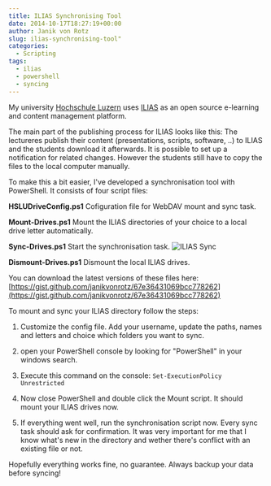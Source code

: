 ```yaml
---
title: ILIAS Synchronising Tool
date: 2014-10-17T18:27:19+00:00
author: Janik von Rotz
slug: ilias-synchronising-tool"
categories:
  - Scripting
tags:
  - ilias
  - powershell
  - syncing
---
```

My university [Hochschule Luzern](http://hslu.ch/) uses [ILIAS](http://www.ilias.de/docu/goto.php?target=root_1) as an open source e-learning and content management platform.

The main part of the publishing process for ILIAS looks like this: The lectureres publish their content (presentations, scripts, software, ..) to ILIAS and the students download it afterwards. It is possible to set up a notification for related changes. However the students still have to copy the files to the local computer manually.

To make this a bit easier, I've developed a synchronisation tool with PowerShell. It consists of four script files:
<!--more-->
**HSLUDriveConfig.ps1**
Cofiguration file for WebDAV mount and sync task.

**Mount-Drives.ps1**
Mount the ILIAS directories of your choice to a local drive letter automatically.

**Sync-Drives.ps1**
Start the synchronisation task.
![ILIAS Sync](/wp-content/uploads/2014/10/ILIAS-Sync-1024x674.png)

**Dismount-Drives.ps1**
Dismount the local ILIAS drives.

You can download the latest versions of these files here: [https://gist.github.com/janikvonrotz/67e36431069bcc778262](https://gist.github.com/janikvonrotz/67e36431069bcc778262)

To mount and sync your ILIAS directory follow the steps:

1. Customize the config file. Add your username, update the paths, names and letters and choice which folders you want to sync.

2. open your PowerShell console by looking for "PowerShell" in your windows search.

3. Execute this command on the console: `Set-ExecutionPolicy Unrestricted`

4. Now close PowerShell and double click the Mount script. It should mount your ILIAS drives now.

5. If everything went well, run the synchronisation script now. Every sync task should ask for confirmation. It was very important for me that I know what's new in the directory and wether there's conflict with an existing file or not.

Hopefully everything works fine, no guarantee. Always backup your data before syncing!